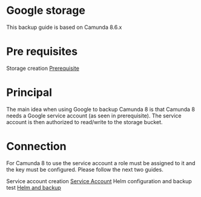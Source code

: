 # Google storage

This backup guide is based on Camunda 8.6.x

# Pre requisites


Storage creation  [Prerequisite](GooglePrerequisite.md)




# Principal

The main idea when using Google to backup Camunda 8 is that Camunda 8  needs a Google service account (as seen in prerequisite). The service account is then authorized to read/write to the storage bucket.



# Connection

For Camunda 8 to use the service account a role must be assigned to it and  the key must be configured.
Please follow the next two guides.

Service account creation [Service Account](serviceaccountcreation.md)
Helm configuration and backup test [Helm and backup](keyandhelm.md)
